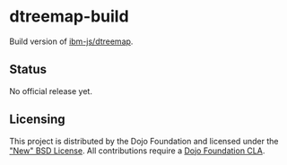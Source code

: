 # dtreemap-build

Build version of [ibm-js/dtreemap](https://github.com/ibm-js/dtreemap).

## Status

No official release yet.
 
## Licensing

This project is distributed by the Dojo Foundation and licensed under the ["New" BSD License](./LICENSE).
All contributions require a [Dojo Foundation CLA](http://dojofoundation.org/about/claForm).
